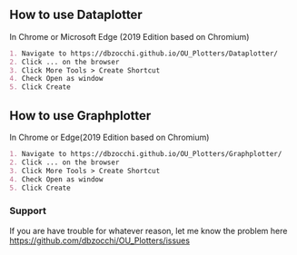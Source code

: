 ## How to use Dataplotter

In Chrome or Microsoft Edge (2019 Edition based on Chromium)

```markdown
1. Navigate to https://dbzocchi.github.io/OU_Plotters/Dataplotter/
2. Click ... on the browser
3. Click More Tools > Create Shortcut
4. Check Open as window
5. Click Create
```

## How to use Graphplotter

In Chrome or Edge(2019 Edition based on Chromium)

```markdown
1. Navigate to https://dbzocchi.github.io/OU_Plotters/Graphplotter/
2. Click ... on the browser
3. Click More Tools > Create Shortcut
4. Check Open as window
5. Click Create
```

### Support

If you are have trouble for whatever reason, let me know the problem here
https://github.com/dbzocchi/OU_Plotters/issues
